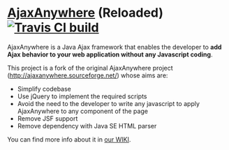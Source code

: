 [AjaxAnywhere](http://www.ajaxanywhere.com) (Reloaded) [![Travis CI build](https://travis-ci.org/nerdErg/AjaxAnywhere.svg)](https://travis-ci.org/nerdErg/AjaxAnywhere)
============

AjaxAnywhere is a Java Ajax framework that enables the developer to **add Ajax behavior to your web application without any Javascript coding**.

This project is a fork of the original AjaxAnywhere project (http://ajaxanywhere.sourceforge.net/) whose aims are:
- Simplify codebase
- Use jQuery to implement the required scripts 
- Avoid the need to the developer to write any javascript to apply AjaxAnywhere to any component of the page 
- Remove JSF support 
- Remove dependency with Java SE HTML parser

You can find more info about it in [our WIKI](http://nerderg.com/AjaxAnywhere).